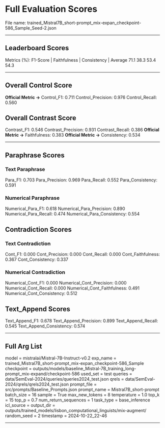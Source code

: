 # Full Evaluation Scores

File name: trained_Mistral7B_short-prompt_mix-expan_checkpoint-586_Sample_Seed-2.json


---

## Leaderboard Scores

Metrics (%): F1-Score | Faithfulness | Consistency | Average
                71.1        38.3          53.4        54.3

---

## Overall Control Score

**Official Metric ->** Control_F1: 0.711
Control_Precision: 0.976
Control_Recall: 0.560

## Overall Contrast Score

Contrast_F1: 0.546
Contrast_Precision: 0.931
Contrast_Recall: 0.386
**Official Metric ->** Faithfulness: 0.383
**Official Metric ->** Consistency: 0.534

---


## Paraphrase Scores


### Text Paraphrase

Para_F1: 0.703
Para_Precision: 0.969
Para_Recall: 0.552
Para_Consistency: 0.591


### Numerical Paraphrase

Numerical_Para_F1: 0.618
Numerical_Para_Precision: 0.890
Numerical_Para_Recall: 0.474
Numerical_Para_Consistency: 0.554


## Contradiction Scores


### Text Contradiction

Cont_F1: 0.000
Cont_Precision: 0.000
Cont_Recall: 0.000
Cont_Faithfulness: 0.367
Cont_Consistency: 0.337


### Numerical Contradiction

Numerical_Cont_F1: 0.000
Numerical_Cont_Precision: 0.000
Numerical_Cont_Recall: 0.000
Numerical_Cont_Faithfulness: 0.491
Numerical_Cont_Consistency: 0.512


## Text_Append Scores

Text_Append_F1: 0.678
Text_Append_Precision: 0.899
Text_Append_Recall: 0.545
Text_Append_Consistency: 0.574

---

## Full Arg List

model = mistralai/Mistral-7B-Instruct-v0.2
exp_name = trained_Mistral7B_short-prompt_mix-expan_checkpoint-586_Sample
checkpoint = outputs/models/baseline_Mistral-7B_training_long-prompt_mix-expand/checkpoint-586
used_set = test
queries = data/SemEval-2024/queries/queries2024_test.json
qrels = data/SemEval-2024/qrels/qrels2024_test.json
prompt_file = src/prompts/Baseline_Prompts.json
prompt_name = Mistral7B_short-prompt
batch_size = 16
sample = True
max_new_tokens = 8
temperature = 1.0
top_k = 15
top_p = 0.7
num_return_sequences = 1
task_type = base_inference
icl_source = 
output_dir = outputs/trained_models/lisbon_computational_linguists/mix-augment/
random_seed = 2
timestamp = 2024-10-22_22-46

---


